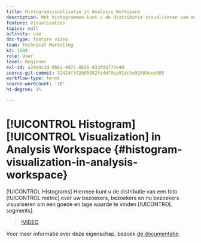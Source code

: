 ```yaml
---
title: Histogramvisualisatie in Analysis Workspace
description: Met histogrammen kunt u de distributie visualiseren van metrische informatie over bezoekers, bezoeken en nu hits om segmenten met een hoge en lage waarde te zoeken.
feature: Visualisaties
topics: null
activity: use
doc-type: feature video
team: Technical Marketing
kt: 1909
role: User
level: Beginner
exl-id: a24a9c3d-9bb2-4d72-8b36-d33fda777e4d
source-git-commit: 32424f3f2b05952fe4df9ea91dcbe51684cee905
workflow-type: tm+mt
source-wordcount: '70'
ht-degree: 1%

---
```


# [!UICONTROL Histogram] [!UICONTROL Visualization] in Analysis Workspace {#histogram-visualization-in-analysis-workspace}

[!UICONTROL Histograms] Hiermee kunt u de distributie van een foto  [!UICONTROL metric] over uw bezoekers, bezoekers en nu bezoekers visualiseren om een goede en lage waarde te vinden  [!UICONTROL segments].

>[!VIDEO](https://video.tv.adobe.com/v/23725/?quality=12)

Voor meer informatie over deze eigenschap, bezoek [de documentatie](https://marketing.adobe.com/resources/help/en_US/analytics/analysis-workspace/histogram.html).

